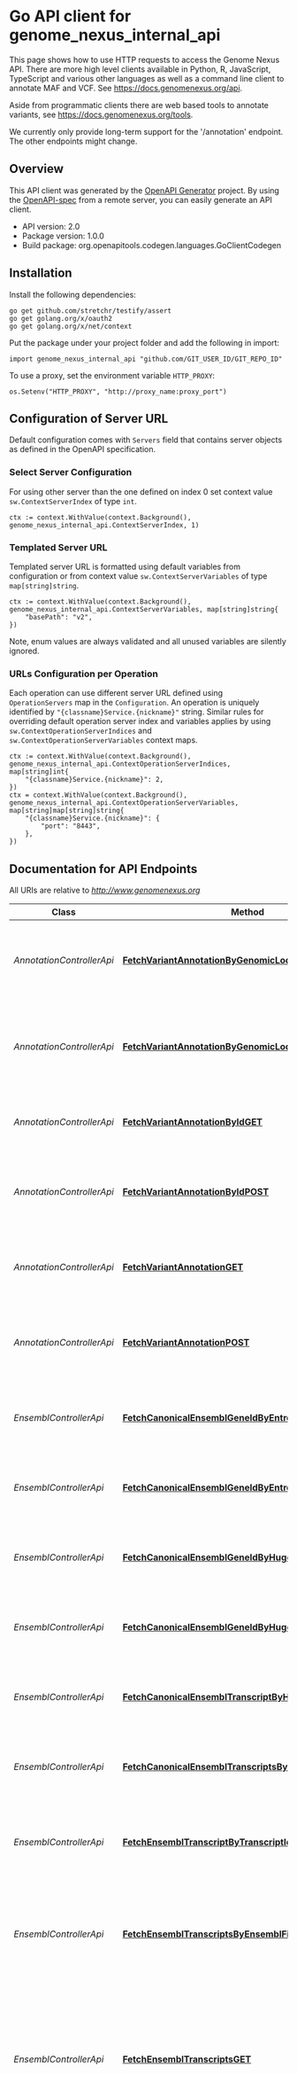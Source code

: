 # Go API client for genome_nexus_internal_api

This page shows how to use HTTP requests to access the Genome Nexus API. There are more high level clients available in Python, R, JavaScript, TypeScript and various other languages as well as a command line client to annotate MAF and VCF. See https://docs.genomenexus.org/api.

Aside from programmatic clients there are web based tools to annotate variants, see https://docs.genomenexus.org/tools.

 We currently only provide long-term support for the '/annotation' endpoint. The other endpoints might change.

## Overview
This API client was generated by the [OpenAPI Generator](https://openapi-generator.tech) project.  By using the [OpenAPI-spec](https://www.openapis.org/) from a remote server, you can easily generate an API client.

- API version: 2.0
- Package version: 1.0.0
- Build package: org.openapitools.codegen.languages.GoClientCodegen

## Installation

Install the following dependencies:

```shell
go get github.com/stretchr/testify/assert
go get golang.org/x/oauth2
go get golang.org/x/net/context
```

Put the package under your project folder and add the following in import:

```golang
import genome_nexus_internal_api "github.com/GIT_USER_ID/GIT_REPO_ID"
```

To use a proxy, set the environment variable `HTTP_PROXY`:

```golang
os.Setenv("HTTP_PROXY", "http://proxy_name:proxy_port")
```

## Configuration of Server URL

Default configuration comes with `Servers` field that contains server objects as defined in the OpenAPI specification.

### Select Server Configuration

For using other server than the one defined on index 0 set context value `sw.ContextServerIndex` of type `int`.

```golang
ctx := context.WithValue(context.Background(), genome_nexus_internal_api.ContextServerIndex, 1)
```

### Templated Server URL

Templated server URL is formatted using default variables from configuration or from context value `sw.ContextServerVariables` of type `map[string]string`.

```golang
ctx := context.WithValue(context.Background(), genome_nexus_internal_api.ContextServerVariables, map[string]string{
	"basePath": "v2",
})
```

Note, enum values are always validated and all unused variables are silently ignored.

### URLs Configuration per Operation

Each operation can use different server URL defined using `OperationServers` map in the `Configuration`.
An operation is uniquely identified by `"{classname}Service.{nickname}"` string.
Similar rules for overriding default operation server index and variables applies by using `sw.ContextOperationServerIndices` and `sw.ContextOperationServerVariables` context maps.

```golang
ctx := context.WithValue(context.Background(), genome_nexus_internal_api.ContextOperationServerIndices, map[string]int{
	"{classname}Service.{nickname}": 2,
})
ctx = context.WithValue(context.Background(), genome_nexus_internal_api.ContextOperationServerVariables, map[string]map[string]string{
	"{classname}Service.{nickname}": {
		"port": "8443",
	},
})
```

## Documentation for API Endpoints

All URIs are relative to *http://www.genomenexus.org*

Class | Method | HTTP request | Description
------------ | ------------- | ------------- | -------------
*AnnotationControllerApi* | [**FetchVariantAnnotationByGenomicLocationGET**](docs/AnnotationControllerApi.md#fetchvariantannotationbygenomiclocationget) | **Get** /annotation/genomic/{genomicLocation} | Retrieves VEP annotation for the provided genomic location
*AnnotationControllerApi* | [**FetchVariantAnnotationByGenomicLocationPOST**](docs/AnnotationControllerApi.md#fetchvariantannotationbygenomiclocationpost) | **Post** /annotation/genomic | Retrieves VEP annotation for the provided list of genomic locations
*AnnotationControllerApi* | [**FetchVariantAnnotationByIdGET**](docs/AnnotationControllerApi.md#fetchvariantannotationbyidget) | **Get** /annotation/dbsnp/{variantId} | Retrieves VEP annotation for the give dbSNP id
*AnnotationControllerApi* | [**FetchVariantAnnotationByIdPOST**](docs/AnnotationControllerApi.md#fetchvariantannotationbyidpost) | **Post** /annotation/dbsnp/ | Retrieves VEP annotation for the provided list of dbSNP ids
*AnnotationControllerApi* | [**FetchVariantAnnotationGET**](docs/AnnotationControllerApi.md#fetchvariantannotationget) | **Get** /annotation/{variant} | Retrieves VEP annotation for the provided variant
*AnnotationControllerApi* | [**FetchVariantAnnotationPOST**](docs/AnnotationControllerApi.md#fetchvariantannotationpost) | **Post** /annotation | Retrieves VEP annotation for the provided list of variants
*EnsemblControllerApi* | [**FetchCanonicalEnsemblGeneIdByEntrezGeneIdGET**](docs/EnsemblControllerApi.md#fetchcanonicalensemblgeneidbyentrezgeneidget) | **Get** /ensembl/canonical-gene/entrez/{entrezGeneId} | Retrieves Ensembl canonical gene id by Entrez Gene Id
*EnsemblControllerApi* | [**FetchCanonicalEnsemblGeneIdByEntrezGeneIdsPOST**](docs/EnsemblControllerApi.md#fetchcanonicalensemblgeneidbyentrezgeneidspost) | **Post** /ensembl/canonical-gene/entrez | Retrieves canonical Ensembl Gene ID by Entrez Gene Ids
*EnsemblControllerApi* | [**FetchCanonicalEnsemblGeneIdByHugoSymbolGET**](docs/EnsemblControllerApi.md#fetchcanonicalensemblgeneidbyhugosymbolget) | **Get** /ensembl/canonical-gene/hgnc/{hugoSymbol} | Retrieves Ensembl canonical gene id by Hugo Symbol
*EnsemblControllerApi* | [**FetchCanonicalEnsemblGeneIdByHugoSymbolsPOST**](docs/EnsemblControllerApi.md#fetchcanonicalensemblgeneidbyhugosymbolspost) | **Post** /ensembl/canonical-gene/hgnc | Retrieves canonical Ensembl Gene ID by Hugo Symbols
*EnsemblControllerApi* | [**FetchCanonicalEnsemblTranscriptByHugoSymbolGET**](docs/EnsemblControllerApi.md#fetchcanonicalensembltranscriptbyhugosymbolget) | **Get** /ensembl/canonical-transcript/hgnc/{hugoSymbol} | Retrieves Ensembl canonical transcript by Hugo Symbol
*EnsemblControllerApi* | [**FetchCanonicalEnsemblTranscriptsByHugoSymbolsPOST**](docs/EnsemblControllerApi.md#fetchcanonicalensembltranscriptsbyhugosymbolspost) | **Post** /ensembl/canonical-transcript/hgnc | Retrieves Ensembl canonical transcripts by Hugo Symbols
*EnsemblControllerApi* | [**FetchEnsemblTranscriptByTranscriptIdGET**](docs/EnsemblControllerApi.md#fetchensembltranscriptbytranscriptidget) | **Get** /ensembl/transcript/{transcriptId} | Retrieves the transcript by an Ensembl transcript ID
*EnsemblControllerApi* | [**FetchEnsemblTranscriptsByEnsemblFilterPOST**](docs/EnsemblControllerApi.md#fetchensembltranscriptsbyensemblfilterpost) | **Post** /ensembl/transcript | Retrieves Ensembl Transcripts by Ensembl transcript IDs, hugo Symbols, protein IDs, or gene IDs
*EnsemblControllerApi* | [**FetchEnsemblTranscriptsGET**](docs/EnsemblControllerApi.md#fetchensembltranscriptsget) | **Get** /ensembl/transcript | Retrieves Ensembl Transcripts by protein ID, and gene ID. Retrieves all transcripts in case no query parameter provided
*EnsemblControllerApi* | [**FetchGeneXrefsGET**](docs/EnsemblControllerApi.md#fetchgenexrefsget) | **Get** /ensembl/xrefs | Perform lookups of Ensembl identifiers and retrieve their external references in other databases
*InfoControllerApi* | [**FetchVersionGET**](docs/InfoControllerApi.md#fetchversionget) | **Get** /version | Retrieve Genome Nexus Version
*PdbControllerApi* | [**FetchPdbHeaderGET**](docs/PdbControllerApi.md#fetchpdbheaderget) | **Get** /pdb/header/{pdbId} | Retrieves PDB header info by a PDB id
*PdbControllerApi* | [**FetchPdbHeaderPOST**](docs/PdbControllerApi.md#fetchpdbheaderpost) | **Post** /pdb/header | Retrieves PDB header info by a PDB id
*PfamControllerApi* | [**FetchPfamDomainsByAccessionGET**](docs/PfamControllerApi.md#fetchpfamdomainsbyaccessionget) | **Get** /pfam/domain/{pfamAccession} | Retrieves a PFAM domain by a PFAM domain ID
*PfamControllerApi* | [**FetchPfamDomainsByPfamAccessionPOST**](docs/PfamControllerApi.md#fetchpfamdomainsbypfamaccessionpost) | **Post** /pfam/domain | Retrieves PFAM domains by PFAM domain accession IDs
*PtmControllerApi* | [**FetchPostTranslationalModificationsByPtmFilterPOST**](docs/PtmControllerApi.md#fetchposttranslationalmodificationsbyptmfilterpost) | **Post** /ptm/experimental | Retrieves PTM entries by Ensembl Transcript IDs
*PtmControllerApi* | [**FetchPostTranslationalModificationsGET**](docs/PtmControllerApi.md#fetchposttranslationalmodificationsget) | **Get** /ptm/experimental | Retrieves PTM entries by Ensembl Transcript ID


## Documentation For Models

 - [AggregateSourceInfo](docs/AggregateSourceInfo.md)
 - [AlleleCount](docs/AlleleCount.md)
 - [AlleleFrequency](docs/AlleleFrequency.md)
 - [AlleleNumber](docs/AlleleNumber.md)
 - [Alleles](docs/Alleles.md)
 - [ArticleAbstract](docs/ArticleAbstract.md)
 - [Citations](docs/Citations.md)
 - [ClinVar](docs/ClinVar.md)
 - [Clinvar](docs/Clinvar.md)
 - [ClinvarAnnotation](docs/ClinvarAnnotation.md)
 - [ColocatedVariant](docs/ColocatedVariant.md)
 - [Cosmic](docs/Cosmic.md)
 - [CountByTumorType](docs/CountByTumorType.md)
 - [Dbsnp](docs/Dbsnp.md)
 - [Drug](docs/Drug.md)
 - [EnsemblFilter](docs/EnsemblFilter.md)
 - [EnsemblGene](docs/EnsemblGene.md)
 - [EnsemblTranscript](docs/EnsemblTranscript.md)
 - [Exon](docs/Exon.md)
 - [Gene](docs/Gene.md)
 - [GeneXref](docs/GeneXref.md)
 - [GeneralPopulationStats](docs/GeneralPopulationStats.md)
 - [GenomeNexusInfo](docs/GenomeNexusInfo.md)
 - [GenomicLocation](docs/GenomicLocation.md)
 - [Gnomad](docs/Gnomad.md)
 - [Hg19](docs/Hg19.md)
 - [Hg38](docs/Hg38.md)
 - [Hgvs](docs/Hgvs.md)
 - [Homozygotes](docs/Homozygotes.md)
 - [Hotspot](docs/Hotspot.md)
 - [HotspotAnnotation](docs/HotspotAnnotation.md)
 - [HrdScore](docs/HrdScore.md)
 - [Implication](docs/Implication.md)
 - [IndicatorQueryResp](docs/IndicatorQueryResp.md)
 - [IndicatorQueryTreatment](docs/IndicatorQueryTreatment.md)
 - [IntegerRange](docs/IntegerRange.md)
 - [IntergenicConsequences](docs/IntergenicConsequences.md)
 - [MainType](docs/MainType.md)
 - [MutationAssessor](docs/MutationAssessor.md)
 - [MutationAssessorAnnotation](docs/MutationAssessorAnnotation.md)
 - [MutationEffectResp](docs/MutationEffectResp.md)
 - [Mutdb](docs/Mutdb.md)
 - [MyVariantInfo](docs/MyVariantInfo.md)
 - [MyVariantInfoAnnotation](docs/MyVariantInfoAnnotation.md)
 - [NucleotideContext](docs/NucleotideContext.md)
 - [NucleotideContextAnnotation](docs/NucleotideContextAnnotation.md)
 - [OncokbAnnotation](docs/OncokbAnnotation.md)
 - [PdbHeader](docs/PdbHeader.md)
 - [PfamDomain](docs/PfamDomain.md)
 - [PfamDomainRange](docs/PfamDomainRange.md)
 - [PostTranslationalModification](docs/PostTranslationalModification.md)
 - [PtmAnnotation](docs/PtmAnnotation.md)
 - [PtmFilter](docs/PtmFilter.md)
 - [Query](docs/Query.md)
 - [Rcv](docs/Rcv.md)
 - [SignalAnnotation](docs/SignalAnnotation.md)
 - [SignalMutation](docs/SignalMutation.md)
 - [SignalPopulationStats](docs/SignalPopulationStats.md)
 - [Snpeff](docs/Snpeff.md)
 - [SourceVersionInfo](docs/SourceVersionInfo.md)
 - [StatsByTumorType](docs/StatsByTumorType.md)
 - [TranscriptConsequence](docs/TranscriptConsequence.md)
 - [TranscriptConsequenceSummary](docs/TranscriptConsequenceSummary.md)
 - [TumorType](docs/TumorType.md)
 - [UntranslatedRegion](docs/UntranslatedRegion.md)
 - [VEPInfo](docs/VEPInfo.md)
 - [VariantAnnotation](docs/VariantAnnotation.md)
 - [VariantAnnotationSummary](docs/VariantAnnotationSummary.md)
 - [Vcf](docs/Vcf.md)
 - [Version](docs/Version.md)
 - [Vues](docs/Vues.md)


## Documentation For Authorization

 Endpoints do not require authorization.


## Documentation for Utility Methods

Due to the fact that model structure members are all pointers, this package contains
a number of utility functions to easily obtain pointers to values of basic types.
Each of these functions takes a value of the given basic type and returns a pointer to it:

* `PtrBool`
* `PtrInt`
* `PtrInt32`
* `PtrInt64`
* `PtrFloat`
* `PtrFloat32`
* `PtrFloat64`
* `PtrString`
* `PtrTime`

## Author



